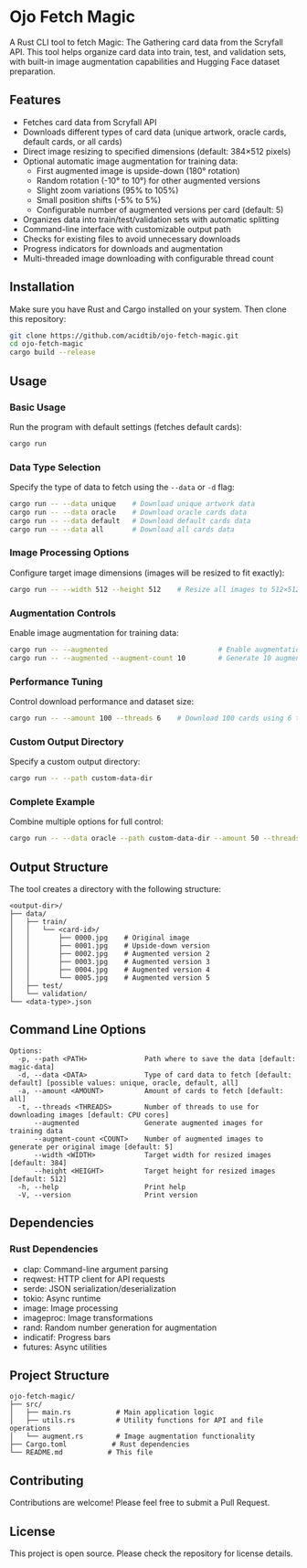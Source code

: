 # Ojo Fetch Magic

A Rust CLI tool to fetch Magic: The Gathering card data from the Scryfall API. This tool helps organize card data into train, test, and validation sets, with built-in image augmentation capabilities and Hugging Face dataset preparation.

## Features

- Fetches card data from Scryfall API
- Downloads different types of card data (unique artwork, oracle cards, default cards, or all cards)
- Direct image resizing to specified dimensions (default: 384×512 pixels)
- Optional automatic image augmentation for training data:
  - First augmented image is upside-down (180° rotation)
  - Random rotation (-10° to 10°) for other augmented versions
  - Slight zoom variations (95% to 105%)
  - Small position shifts (-5% to 5%)
  - Configurable number of augmented versions per card (default: 5)
- Organizes data into train/test/validation sets with automatic splitting
- Command-line interface with customizable output path
- Checks for existing files to avoid unnecessary downloads
- Progress indicators for downloads and augmentation
- Multi-threaded image downloading with configurable thread count

## Installation

Make sure you have Rust and Cargo installed on your system. Then clone this repository:

```bash
git clone https://github.com/acidtib/ojo-fetch-magic.git
cd ojo-fetch-magic
cargo build --release
```

## Usage

### Basic Usage

Run the program with default settings (fetches default cards):

```bash
cargo run
```

### Data Type Selection

Specify the type of data to fetch using the `--data` or `-d` flag:

```bash
cargo run -- --data unique    # Download unique artwork data
cargo run -- --data oracle    # Download oracle cards data
cargo run -- --data default   # Download default cards data
cargo run -- --data all       # Download all cards data
```

### Image Processing Options

Configure target image dimensions (images will be resized to fit exactly):

```bash
cargo run -- --width 512 --height 512    # Resize all images to 512×512 pixels
```

### Augmentation Controls

Enable image augmentation for training data:

```bash
cargo run -- --augmented                           # Enable augmentation with default settings
cargo run -- --augmented --augment-count 10        # Generate 10 augmented images per card
```

### Performance Tuning

Control download performance and dataset size:

```bash
cargo run -- --amount 100 --threads 6    # Download 100 cards using 6 threads
```

### Custom Output Directory

Specify a custom output directory:

```bash
cargo run -- --path custom-data-dir
```

### Complete Example

Combine multiple options for full control:

```bash
cargo run -- --data oracle --path custom-data-dir --amount 50 --threads 4 --augmented --augment-count 8 --width 512 --height 512
```

## Output Structure

The tool creates a directory with the following structure:

```
<output-dir>/
├── data/
│   ├── train/
│   │   └── <card-id>/
│   │       ├── 0000.jpg    # Original image
│   │       ├── 0001.jpg    # Upside-down version
│   │       ├── 0002.jpg    # Augmented version 2
│   │       ├── 0003.jpg    # Augmented version 3
│   │       ├── 0004.jpg    # Augmented version 4
│   │       └── 0005.jpg    # Augmented version 5
│   ├── test/
│   └── validation/
└── <data-type>.json
```

## Command Line Options

```
Options:
  -p, --path <PATH>              Path where to save the data [default: magic-data]
  -d, --data <DATA>              Type of card data to fetch [default: default] [possible values: unique, oracle, default, all]
  -a, --amount <AMOUNT>          Amount of cards to fetch [default: all]
  -t, --threads <THREADS>        Number of threads to use for downloading images [default: CPU cores]
      --augmented                Generate augmented images for training data
      --augment-count <COUNT>    Number of augmented images to generate per original image [default: 5]
      --width <WIDTH>            Target width for resized images [default: 384]
      --height <HEIGHT>          Target height for resized images [default: 512]
  -h, --help                     Print help
  -V, --version                  Print version
```

## Dependencies

### Rust Dependencies
- clap: Command-line argument parsing
- reqwest: HTTP client for API requests
- serde: JSON serialization/deserialization
- tokio: Async runtime
- image: Image processing
- imageproc: Image transformations
- rand: Random number generation for augmentation
- indicatif: Progress bars
- futures: Async utilities

## Project Structure

```
ojo-fetch-magic/
├── src/
│   ├── main.rs           # Main application logic
│   ├── utils.rs          # Utility functions for API and file operations
│   └── augment.rs        # Image augmentation functionality
├── Cargo.toml           # Rust dependencies
└── README.md           # This file
```

## Contributing

Contributions are welcome! Please feel free to submit a Pull Request.

## License

This project is open source. Please check the repository for license details.
